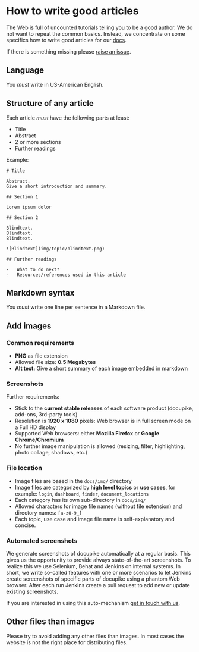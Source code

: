 # How to write good articles

The Web is full of uncounted tutorials telling you to be a good author.
We do not want to repeat the common basics.
Instead, we concentrate on some specifics how to write good articles for our [docs][].

If there is something missing please [raise an issue][issues].

## Language

You _must_ write in US-American English.

## Structure of any article

Each article _must_ have the following parts at least:

-   Title
-   Abstract
-   2 or more sections
-   Further readings

Example:

~~~ {.markdown}
# Title

Abstract.
Give a short introduction and summary.

## Section 1

Lorem ipsum dolor

## Section 2

Blindtext.
Blindtext.
Blindtext.

![Blindtext](img/topic/blindtext.png)

## Further readings

-   What to do next?
-   Resources/references used in this article

~~~

## Markdown syntax

You _must_ write one line per sentence in a Markdown file.

## Add images

### Common requirements

-   **PNG** as file extension
-   Allowed file size:
    **0.5 Megabytes**
-   **Alt text:**
    Give a short summary of each image embedded in markdown

### Screenshots

Further requirements:

-   Stick to the **current stable releases** of each software product (docupike, add-ons, 3rd-party tools)
-   Resolution is **1920 x 1080** pixels:
    Web browser is in full screen mode on a Full HD display
-   Supported Web browsers:
    either **Mozilla Firefox** or **Google Chrome/Chromium**
-   No further image manipulation is allowed (resizing, filter, highlighting, photo collage, shadows, etc.)

### File location

-   Image files are based in the `docs/img/` directory
-   Image files are categorized by **high level topics** or **use cases**, for example: `login`, `dashboard`, `finder`, `document_locations`
-   Each category has its own sub-directory in `docs/img/`
-   Allowed characters for image file names (without file extension) and directory names: `[a-z0-9_]`
-   Each topic, use case and image file name is self-explanatory and concise.

### Automated screenshots

We generate screenshots of docupike automatically at a regular basis.
This gives us the opportunity to provide always state-of-the-art screenshots.
To realize this we use Selenium, Behat and Jenkins on internal systems.
In short, we write so-called features with one or more scenarios to let Jenkins create screenshots of specific parts of docupike using a phantom Web browser.
After each run Jenkins create a pull request to add new or update existing screenshots.

If you are interested in using this auto-mechanism [get in touch with us](SUPPORT.md).

## Other files than images

Please try to avoid adding any other files than images.
In most cases the website is not the right place for distributing files.

[docs]: https://docs.docupike.com/
[issues]: https://github.com/docupike/docs/issues
